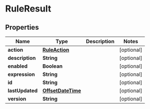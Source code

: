 # RuleResult

## Properties
Name | Type | Description | Notes
------------ | ------------- | ------------- | -------------
**action** | [**RuleAction**](RuleAction.md) |  |  [optional]
**description** | **String** |  |  [optional]
**enabled** | **Boolean** |  |  [optional]
**expression** | **String** |  |  [optional]
**id** | **String** |  |  [optional]
**lastUpdated** | [**OffsetDateTime**](OffsetDateTime.md) |  |  [optional]
**version** | **String** |  |  [optional]

